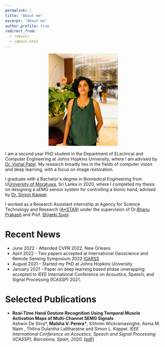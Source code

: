 ```yaml
---
permalink: /
title: "About me"
excerpt: "About me"
author_profile: true
redirect_from: 
  - /about/
  - /about.html
---
```

<p align="center">
  <img src="/images/malsha_profile.jpg" alt="Photo" style="width: 225px;height:300px"/> 
</p>

<!-- I graduated with a BSc in Biomedical Engineering from [University of Moratuwa](https://uom.lk/) and I am currently working as a Lecturer on Contract at the Dept. of Electronic and Telecommunication Engineering ([ENTC](http://ent.mrt.ac.lk/web3/)), University of Moratuwa. -->

I am a second year PhD student in the Department of ELectrical and Computer Engineering at Johns Hopkins University, where I am advised by [Dr. Vishal Patel](https://scholar.google.com/citations?user=AkEXTbIAAAAJ&hl=en). My research broadly lies in the fields of computer vision and deep learning, with a focus on image restoration. 

I graduate with a Bachelor's degree in Biomedical Engineering from U[University of Moratuwa](https://uom.lk/), Sri Lanka in 2020, where I completed my thesis on designing a sEMG sensor system for controlling a bionic hand, advised by [Dr. Simon Kappel](https://scholar.google.com/citations?user=HTFY3fsAAAAJ&hl=en).

I worked as a Research Assistant internship at  Agency for Science Technology and Research ([A*STAR](https://www.a-star.edu.sg/)) under the supervision of Dr.[Bhanu Prakash](https://scholar.google.com/citations?user=ZQ3VF_gAAAAJ&hl=en) and Prof. [Shigeki Sugii](https://scholar.google.com.sg/citations?hl=en&user=13LIAvAAAAAJ&view_op=list_works). 

<!-- There, I worked on cell classification in fluorescent microscopy images based analytical system to automatically identify the
browning of adipocytes and  implementing a deep learning framework for brain hemorrhage segmentation in CT images. -->




# Recent News
* June 2022 - Attended CVPR 2022, New Orleans
* April 2022 - Two papers accepted at International Geoscience and Remote Sensing Symposium 2022 [IGARSS](https://www.igarss2022.org/default.php)
* August 2021 - Started my PhD at Johns Hopkins University
* January 2021 - Paper on deep learning based phase unwrapping accepted to IEEE International Conference on Acoustics, Speech, and Signal Processing (ICASSP) 2021.



# Selected Publications
* <b>Real-Time Hand Gesture Recognition Using Temporal Muscle Activation Maps of Multi-Channel SEMG Signals</b> <br> 
Ashwin De Silva\*, <b>Malsha V. Perera\*</b>, Kithmin Wickramasinghe, Asma M. Naim , Thilina Dulantha Lalitharatne and Simon L. Kappel.
<i>IEEE International Conference on Acoustics, Speech and Signal Processing (ICASSP), Barcelona, Spain, 2020</i>. [[pdf]({{site.url}}/files/ICASSP_2020.pdf)]